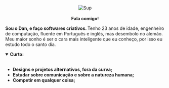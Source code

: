 <p align="center">
  <a href="https://daniellucas.dev" style="text-decoration: none; color: inherit;">
    <img src="https://static.wikia.nocookie.net/fallout/images/c/ca/Fo4_Intelligence.png/revision/latest/scale-to-width/360?cb=20151205213756" alt="Sup" /><br/><br/>
    <b> Fala comigo! </b>
  </a>
</p>

<b> Sou o Dan, e faço softwares criativos. </b>
Tenho 23 anos de idade, engenheiro de computação, fluente em Português e inglês, mas desembolo no alemão.
Meu maior sonho é ser o cara mais inteligente que eu conheço, por isso eu estudo todo o santo dia.

<details open="false">
  <summary> <b> Curto: </summary>
  <br>
  <ul>
    <li> Designs e projetos alternativos, fora da curva;</li>
    <li> Estudar sobre comunicação e sobre a natureza humana;</li>
    <li> Competir em qualquer coisa;</li>
  </ul>
</details>
